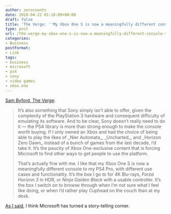 ```yaml
---
author: zerocounts
date: 2018-04-22 01:18:09+00:00
draft: false
title: 'The Verge: ''My Xbox One S is now a meaningfully different console to my PS4'''
type: post
url: /the-verge-my-xbox-one-s-is-now-a-meaningfully-different-console-to-my-ps4/
categories:
- Business
postFormat:
- Link
tags:
- business
- microsoft
- ps4
- sony
- video games
- xbox one
---
```


[Sam Byford, The Verge](https://www.theverge.com/2018/4/18/17251030/xbox-one-backwards-compatibility-360-panzer-dragoon-orta):


<blockquote>It’s also something that Sony simply isn’t able to offer, given the complexity of the PlayStation 3 hardware and consequent difficulty of emulating its software. And to be clear, Sony doesn’t really need to do it — the PS4 library is more than strong enough to make the console worth buying. If I only owned an Xbox and had the choice of being able to play the likes of _Nier Automata_, _Uncharted_, and _Horizon Zero Dawn_ instead of a bunch of games from the last decade, I’d take it. It’s the paucity of Xbox One-exclusive content that is forcing Microsoft to find other ways to get people to use the platform.

That’s actually fine with me. I like that my Xbox One S is now a meaningfully different console to my PS4 Pro, with different use cases and functionality. It’s the box I go to for 4K Blu-rays, _Forza Horizon 3_ in HDR, or _Ninja Gaiden Black_ with a usable controller. It’s the box I switch on to browse through when I’m not sure what I feel like doing, or when I’d rather play Cuphead on the couch than at my desk.

</blockquote>

[As I said](/2018/04/10/more-original-xbox-games-coming-to-xbox-one-backward-compatibility/), I think Microsoft has turned a story-telling corner.
